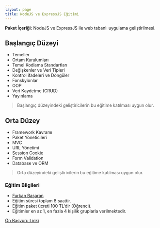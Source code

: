 ```yaml
---
layout: page
title: NodeJS ve ExpressJS Eğitimi
---
```


**Paket İçeriği:** NodeJS ve ExpressJS ile web tabanlı uygulama geliştirilmesi.

## Başlangıç Düzeyi

- Temeller
- Ortam Kurulumları
- Temel Kodlama Standartları
- Değişkenler ve Veri Tipleri
- Kontrol ifadeleri ve Döngüler
- Fonskyionlar
- OOP
- Veri Kaydetme (CRUD)
- Yayınlama

> Başlangıç düzeyindeki geliştiricilerin bu eğitime katılması uygun olur.
    
## Orta Düzey

- Framework Kavramı
- Paket Yöneticileri
- MVC
- URL Yönetimi
- Session Cookie
- Form Validation
- Database ve ORM

> Orta düzeyindeki geliştiricilerin bu eğitime katılması uygun olur.

### Eğitim Bilgileri

- [Furkan Başaran](http://furkanbasaran.com)
- Eğitim süresi toplam 8 saattir.
- Eğitim paket ücreti 100 TL'dir (Öğrenci).
- Eğitimler en az 1, en fazla 4 kişilik gruplarla verilmektedir.

[Ön Başvuru Linki](https://docs.google.com/forms/d/1xXUi-JLKexceI8NzrQ6LmSWvArd0ptxGaB4zCbqeKfU/viewform?usp=send_form)